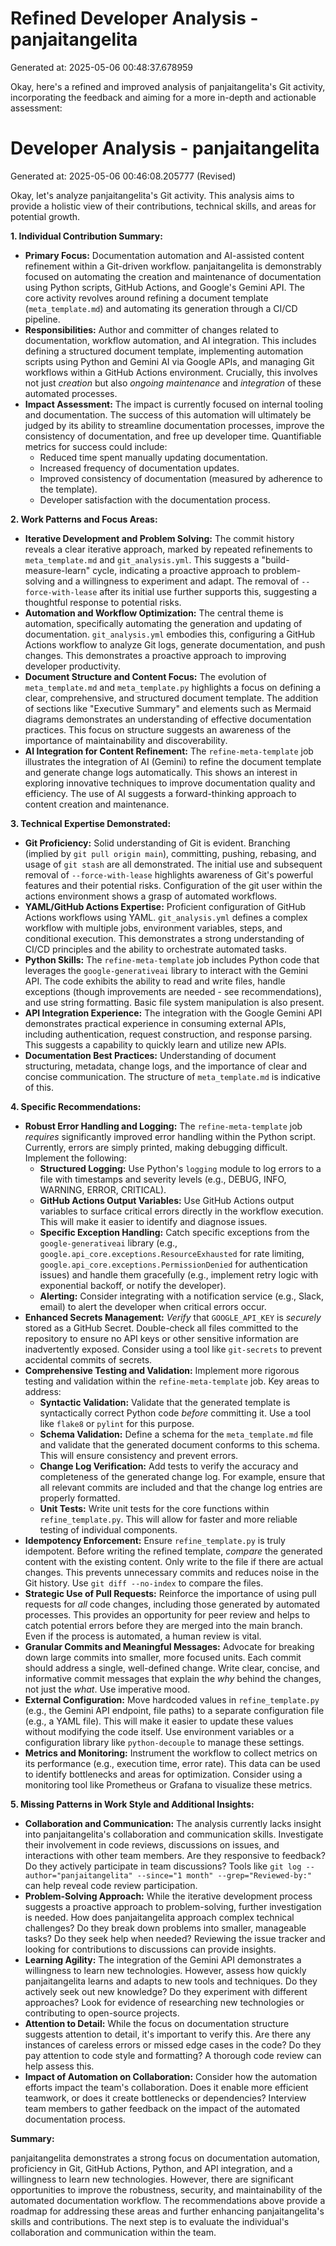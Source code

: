 # Refined Developer Analysis - panjaitangelita
Generated at: 2025-05-06 00:48:37.678959

Okay, here's a refined and improved analysis of panjaitangelita's Git activity, incorporating the feedback and aiming for a more in-depth and actionable assessment:

# Developer Analysis - panjaitangelita
Generated at: 2025-05-06 00:46:08.205777 (Revised)

Okay, let's analyze panjaitangelita's Git activity. This analysis aims to provide a holistic view of their contributions, technical skills, and areas for potential growth.

**1. Individual Contribution Summary:**

*   **Primary Focus:** Documentation automation and AI-assisted content refinement within a Git-driven workflow.  panjaitangelita is demonstrably focused on automating the creation and maintenance of documentation using Python scripts, GitHub Actions, and Google's Gemini API. The core activity revolves around refining a document template (`meta_template.md`) and automating its generation through a CI/CD pipeline.
*   **Responsibilities:** Author and committer of changes related to documentation, workflow automation, and AI integration. This includes defining a structured document template, implementing automation scripts using Python and Gemini AI via Google APIs, and managing Git workflows within a GitHub Actions environment.  Crucially, this involves not just *creation* but also *ongoing maintenance* and *integration* of these automated processes.
*   **Impact Assessment:** The impact is currently focused on internal tooling and documentation.  The success of this automation will ultimately be judged by its ability to streamline documentation processes, improve the consistency of documentation, and free up developer time. Quantifiable metrics for success could include:
    *   Reduced time spent manually updating documentation.
    *   Increased frequency of documentation updates.
    *   Improved consistency of documentation (measured by adherence to the template).
    *   Developer satisfaction with the documentation process.

**2. Work Patterns and Focus Areas:**

*   **Iterative Development and Problem Solving:** The commit history reveals a clear iterative approach, marked by repeated refinements to `meta_template.md` and `git_analysis.yml`.  This suggests a "build-measure-learn" cycle, indicating a proactive approach to problem-solving and a willingness to experiment and adapt. The removal of `--force-with-lease` after its initial use further supports this, suggesting a thoughtful response to potential risks.
*   **Automation and Workflow Optimization:**  The central theme is automation, specifically automating the generation and updating of documentation.  `git_analysis.yml` embodies this, configuring a GitHub Actions workflow to analyze Git logs, generate documentation, and push changes.  This demonstrates a proactive approach to improving developer productivity.
*   **Document Structure and Content Focus:** The evolution of `meta_template.md` and `meta_template.py` highlights a focus on defining a clear, comprehensive, and structured document template. The addition of sections like "Executive Summary" and elements such as Mermaid diagrams demonstrates an understanding of effective documentation practices. This focus on structure suggests an awareness of the importance of maintainability and discoverability.
*   **AI Integration for Content Refinement:** The `refine-meta-template` job illustrates the integration of AI (Gemini) to refine the document template and generate change logs automatically. This shows an interest in exploring innovative techniques to improve documentation quality and efficiency. The use of AI suggests a forward-thinking approach to content creation and maintenance.

**3. Technical Expertise Demonstrated:**

*   **Git Proficiency:**  Solid understanding of Git is evident. Branching (implied by `git pull origin main`), committing, pushing, rebasing, and usage of `git stash` are all demonstrated. The initial use and subsequent removal of `--force-with-lease` highlights awareness of Git's powerful features and their potential risks.  Configuration of the git user within the actions environment shows a grasp of automated workflows.
*   **YAML/GitHub Actions Expertise:**  Proficient configuration of GitHub Actions workflows using YAML.  `git_analysis.yml` defines a complex workflow with multiple jobs, environment variables, steps, and conditional execution. This demonstrates a strong understanding of CI/CD principles and the ability to orchestrate automated tasks.
*   **Python Skills:**  The `refine-meta-template` job includes Python code that leverages the `google-generativeai` library to interact with the Gemini API.  The code exhibits the ability to read and write files, handle exceptions (though improvements are needed - see recommendations), and use string formatting.  Basic file system manipulation is also present.
*   **API Integration Experience:** The integration with the Google Gemini API demonstrates practical experience in consuming external APIs, including authentication, request construction, and response parsing.  This suggests a capability to quickly learn and utilize new APIs.
*   **Documentation Best Practices:** Understanding of document structuring, metadata, change logs, and the importance of clear and concise communication.  The structure of `meta_template.md` is indicative of this.

**4. Specific Recommendations:**

*   **Robust Error Handling and Logging:** The `refine-meta-template` job *requires* significantly improved error handling within the Python script. Currently, errors are simply printed, making debugging difficult. Implement the following:
    *   **Structured Logging:** Use Python's `logging` module to log errors to a file with timestamps and severity levels (e.g., DEBUG, INFO, WARNING, ERROR, CRITICAL).
    *   **GitHub Actions Output Variables:** Use GitHub Actions output variables to surface critical errors directly in the workflow execution.  This will make it easier to identify and diagnose issues.
    *   **Specific Exception Handling:** Catch specific exceptions from the `google-generativeai` library (e.g., `google.api_core.exceptions.ResourceExhausted` for rate limiting, `google.api_core.exceptions.PermissionDenied` for authentication issues) and handle them gracefully (e.g., implement retry logic with exponential backoff, or notify the developer).
    *   **Alerting:**  Consider integrating with a notification service (e.g., Slack, email) to alert the developer when critical errors occur.
*   **Enhanced Secrets Management:** *Verify* that `GOOGLE_API_KEY` is *securely* stored as a GitHub Secret.  Double-check all files committed to the repository to ensure no API keys or other sensitive information are inadvertently exposed.  Consider using a tool like `git-secrets` to prevent accidental commits of secrets.
*   **Comprehensive Testing and Validation:** Implement more rigorous testing and validation within the `refine-meta-template` job.  Key areas to address:
    *   **Syntactic Validation:** Validate that the generated template is syntactically correct Python code *before* committing it.  Use a tool like `flake8` or `pylint` for this purpose.
    *   **Schema Validation:** Define a schema for the `meta_template.md` file and validate that the generated document conforms to this schema.  This will ensure consistency and prevent errors.
    *   **Change Log Verification:**  Add tests to verify the accuracy and completeness of the generated change log.  For example, ensure that all relevant commits are included and that the change log entries are properly formatted.
    *   **Unit Tests:**  Write unit tests for the core functions within `refine_template.py`. This will allow for faster and more reliable testing of individual components.
*   **Idempotency Enforcement:**  Ensure `refine_template.py` is truly idempotent. Before writing the refined template, *compare* the generated content with the existing content. Only write to the file if there are actual changes. This prevents unnecessary commits and reduces noise in the Git history. Use `git diff --no-index` to compare the files.
*   **Strategic Use of Pull Requests:**  Reinforce the importance of using pull requests for *all* code changes, including those generated by automated processes.  This provides an opportunity for peer review and helps to catch potential errors before they are merged into the main branch. Even if the process is automated, a human review is vital.
*   **Granular Commits and Meaningful Messages:** Advocate for breaking down large commits into smaller, more focused units. Each commit should address a single, well-defined change. Write clear, concise, and informative commit messages that explain the *why* behind the changes, not just the *what*.  Use imperative mood.
*   **External Configuration:** Move hardcoded values in `refine_template.py` (e.g., the Gemini API endpoint, file paths) to a separate configuration file (e.g., a YAML file). This will make it easier to update these values without modifying the code itself. Use environment variables or a configuration library like `python-decouple` to manage these settings.
*   **Metrics and Monitoring:** Instrument the workflow to collect metrics on its performance (e.g., execution time, error rate). This data can be used to identify bottlenecks and areas for optimization. Consider using a monitoring tool like Prometheus or Grafana to visualize these metrics.

**5. Missing Patterns in Work Style and Additional Insights:**

*   **Collaboration and Communication:** The analysis currently lacks insight into panjaitangelita's collaboration and communication skills.  Investigate their involvement in code reviews, discussions on issues, and interactions with other team members.  Are they responsive to feedback? Do they actively participate in team discussions? Tools like `git log --author="panjaitangelita" --since="1 month" --grep="Reviewed-by:"` can help reveal code review participation.
*   **Problem-Solving Approach:** While the iterative development process suggests a proactive approach to problem-solving, further investigation is needed. How does panjaitangelita approach complex technical challenges? Do they break down problems into smaller, manageable tasks? Do they seek help when needed? Reviewing the issue tracker and looking for contributions to discussions can provide insights.
*   **Learning Agility:** The integration of the Gemini API demonstrates a willingness to learn new technologies. However, assess how quickly panjaitangelita learns and adapts to new tools and techniques. Do they actively seek out new knowledge? Do they experiment with different approaches?  Look for evidence of researching new technologies or contributing to open-source projects.
*   **Attention to Detail:** While the focus on documentation structure suggests attention to detail, it's important to verify this.  Are there any instances of careless errors or missed edge cases in the code? Do they pay attention to code style and formatting?  A thorough code review can help assess this.
*   **Impact of Automation on Collaboration:**  Consider how the automation efforts impact the team's collaboration.  Does it enable more efficient teamwork, or does it create bottlenecks or dependencies?  Interview team members to gather feedback on the impact of the automated documentation process.

**Summary:**

panjaitangelita demonstrates a strong focus on documentation automation, proficiency in Git, GitHub Actions, Python, and API integration, and a willingness to learn new technologies. However, there are significant opportunities to improve the robustness, security, and maintainability of the automated documentation workflow. The recommendations above provide a roadmap for addressing these areas and further enhancing panjaitangelita's skills and contributions.  The next step is to evaluate the individual's collaboration and communication within the team.
